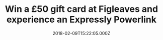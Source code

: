 ---
campaign-uuid: "c-743379c8-2001-461c-b353-976d98b2aada"
type: "Preview"
category: "Fashion"
date: "2018-02-09T15:22:05.000Z"
end-date: "2018-04-23T09:00:00.000Z"
disable-form: false
is_promoted: false
has_entry_page: true
title: "Win a £50 gift card at Figleaves and experience an Expressly Powerlink"
competition-description: "In need to renovate your sleepwear wardrobe? Looking for\
  \ the perfect bikini for your next holidays? You've come to the right place, this\
  \ is perfect for you. Figleaves is offering one lucky lady the chance to win a £\
  50 gift card!\r\n<br/>Treat yourself to something nice. And now, with Figleaves\
  \ you can."
hero-header: "Win a £50 gift card at Figleaves and experience an Expressly Powerlink"
terms-confirmation: "I agree to the competition <a href=\"../etc/figleaves-win-50-gift-card-terms-and-conditions.pdf\"\
  \ target=\"_blank\">Terms &amp; Conditions</a> and to create an account with Figleaves."
banner-img: "https://assets.expresslyapp.com/asset-0d1cb823-3cf3-43ee-a141-2b0becd6010d.jpg"
logo-left-href: "https://www.figleaves.com/uk/"
logo-left-image: "https://assets.expresslyapp.com/4260eb96-7718-4b5a-aebd-c9d246c3453b-thumb.png"
logo-left-title: "Figleaves"
bg-image-hero: "https://assets.expresslyapp.com/asset-41a9e3b4-5826-4f07-8611-f279f7221692.jpg"
bg-image-first: "https://assets.expresslyapp.com/asset-5c62a28a-530e-474b-b5cf-2d0017aa327b.jpg"
bg-image-second: "https://assets.expresslyapp.com/asset-6bf0567e-76c9-4237-8493-59f0cc0dfbd4.jpg"
section1-content: "<p>Figleaves knows what it takes to create the perfect fit. They\
  \ offer something for all woman, whatever their shape, size and style.</p>\r\n\r\
  \n<p>Their passion for lingerie and swimwear never stops. They create their very\
  \ own in-house collections from the pretty and practical, to the flirty and fashion-forward.</p>"
section2-content: "<p>With numerous designs and pieces landing in store and online\
  \ every day, there’s always something new. Don't miss out this fantastic opportunity\
  \ of winning a £50 gift card with Figleaves. Get that bathing suit that you've always\
  \ dreamed of for that week in the sun or something nice for your mum!  </p>\r\n\
  <p>Every woman deserves to feel confident and Figleaves makes it possible.</p>"
entry-title: "Win a £50 gift card at Figleaves and experience an Expressly Powerlink"
entry-content: "<p>Nightwear..swimwear...¡Treat yourself with something nice by the\
  \ chance of winning a £50 gift card at Figleaves!</p> <p> Enter the draw to win\
  \ by completing the form below before 23.59pm on 23/04/2018.</p>"
has-winner: false
---